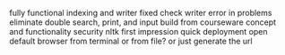 fully functional
indexing and writer fixed
check writer error in problems
eliminate double search, print, and input
build from courseware
concept and functionality
security
nltk
first impression
quick deployment
open default browser from terminal or from file? or just generate the url

